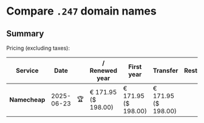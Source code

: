 # Compare `.247` domain names

## Summary

Pricing (excluding taxes):

| Service | Date |  | / Renewed year | First year | Transfer | Restoration |
|--|--|--|--|--|--|--|
| **Namecheap** | 2025-06-23 | 🏆 | € 171.95<br>($ 198.00) | € 171.95<br>($ 198.00) | € 171.95<br>($ 198.00) |  |
